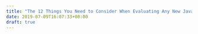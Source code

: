 ```yaml
---
title: "The 12 Things You Need to Consider When Evaluating Any New Javascript Library"
date: 2019-07-09T16:07:33+08:00
draft: true
---
```



